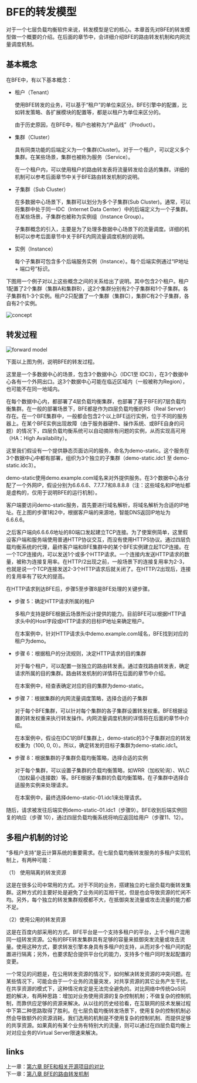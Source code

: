 # BFE的转发模型

对于一个七层负载均衡软件来说，转发模型是它的核心。本章首先对BFE的转发模型做一个概要的介绍。在后面的章节中，会详细介绍BFE的路由转发机制和内网流量调度机制。

## 基本概念

在BFE中，有以下基本概念：

+ 租户（Tenant）

  使用BFE转发的业务，可以基于“租户”的单位来区分。BFE引擎中的配置，比如转发策略、各扩展模块的配置等，都是以租户为单位来区分的。

  由于历史原因，在BFE中，租户也被称为“产品线”（Product）。

+ 集群（Cluster）

  具有同类功能的后端定义为一个集群(Cluster)。对于一个租户，可以定义多个集群。在某些场景，集群也被称为服务（Service）。

  在一个租户内，可以使用租户的路由转发表将流量转发给合适的集群。详细的机制可以参考后面章节中关于BFE路由转发机制的说明。

+ 子集群（Sub Cluster）

  在多数据中心场景下，集群可以划分为多个子集群(Sub Cluster)。通常，可以将集群中处于同一IDC（Internet Data Center）中的后端定义为一个子集群。在某些场景，子集群也被称为实例组（Instance Group）。

  子集群概念的引入，主要是为了处理多数据中心场景下的流量调度。详细的机制可以参考后面章节中关于BFE内网流量调度机制的说明。
  
+ 实例（Instance）

  每个子集群可包含多个后端服务实例（Instance）。每个后端实例通过“IP地址 + 端口号”标识。



下图用一个例子对以上这些概念之间的关系给出了说明。其中包含2个租户。租户1配置了2个集群（集群A和集群B），这2个集群分别有2个子集群和1个子集群。各子集群有1-3个实例。租户2只配置了一个集群（集群C），集群C有2个子集群，各自有2个实例。

![concept](./concepts.png)

## 转发过程

![forward model](./traffic-forward.png)

下面以上图为例，说明BFE的转发过程。

这里是一个多数据中心的场景，包含3个数据中心（IDC1至 IDC3），在3个数据中心各有一个外网出口。这3个数据中心可能在临近区域内（一般被称为Region），也可能不在同一地域内。

在每个数据中心内，都部署了4层负载均衡集群，也部署了基于BFE的7层负载均衡集群。在一般的部署场景下，BFE都是作为四层负载均衡的RS（Real Server）存在。在一个BFE集群中，一般都会包含2个以上BFE运行实例，位于不同的服务器上。在某个BFE实例出现故障（由于服务器硬件、操作系统、或BFE自身的问题）的情况下，四层负载均衡系统可以自动摘除有问题的实例，从而实现高可用（HA：High Availability）。

这里我们假设有一个提供静态页面访问的服务，命名为demo-static。这个服务在3个数据中心中都有部署，组织为3个独立的子集群（demo-static.idc1 至 demo-static.idc3）。

demo-static使用demo.example.com域名来对外提供服务。在3个数据中心各分配了一个外网IP，假设分别为6.6.6.6、7.7.7.7和8.8.8.8（注：这些域名和IP地址都是虚构的，仅用于说明BFE的运行机制）。

客户端要访问demo-static服务，首先要进行域名解析，将域名解析为合适的IP地址。在上图的步骤1和2中，根据客户端的来源地，智能DNS返回IP地址为6.6.6.6。

之后客户端向6.6.6.6地址的80端口发起建立TCP连接。为了使案例简单，这里假设客户端和服务端使用普通HTTP协议交互，而没有使用HTTPS协议。通过四层负载均衡系统的代理，最终客户端和BFE集群中的某个BFE实例建立起TCP连接。在一个TCP连接内，可以发送1个或多个HTTP请求。一个连接内发送HTTP请求的数量，被称为连接复用率。在HTTP/2出现之前，一般场景下的连接复用率为2-3，也就是说一个TCP连接发送2-3个HTTP请求后就关闭了。在HTTP/2出现后，连接的复用率有了较大的提高。

在HTTP请求到达BFE后，步骤5至步骤8是BFE处理的关键步骤。

- 步骤 5：确定HTTP请求所属的租户

    多租户支持是BFE根据云场景所设计提供的能力。目前BFE可以根据HTTP请求头中的Host字段或HTTP请求的目标IP地址来确定租户。

    在本案例中，针对HTTP请求头中demo.example.com域名，BFE找到对应的租户为demo。

- 步骤 6：根据租户的分流规则，决定HTTP请求的目的集群

    对于每个租户，可以配置一张独立的路由转发表。通过查找路由转发表，确定请求所属的目的集群。路由转发机制的详情将在后面的章节中介绍。

    在本案例中，经查表确定对应的目的集群为demo-static。

- 步骤 7：根据集群的内网流量调度策略，选择合适的子集群

    对于每个BFE集群，可以针对每个集群的各子集群设置转发权重。BFE根据设置的转发权重来执行转发操作。内网流量调度机制的详情将在后面的章节中介绍。

    在本案例中，假设在IDC1的BFE集群上，demo-static的3个子集群对应的转发权重为（100, 0, 0）。所以，确定转发的目标子集群为demo-static.idc1。

- 步骤 8：根据集群的子集群负载均衡策略，选择合适的实例

  对于每个集群，可以设置子集群的负载均衡策略，如WRR（加权轮询）、WLC（加权最小连接数）等。BFE根据子集群的负载均衡策略，在子集群中选择合适服务实例来处理请求。

    在本案例中，最终选择demo-static-01.idc1来处理请求。

随后，请求被发往后端实例demo-static-01.idc1（步骤9）。BFE收到后端实例回复的响应（步骤 10），通过四层负载均衡系统将响应返回给用户（步骤11、12）。

## 多租户机制的讨论

“多租户支持”是云计算系统的重要需求。在七层负载均衡转发服务的多租户实现机制上，有两种可能：

（1） 使用隔离的转发资源

这是在很多公司中常用的方式。对于不同的业务，搭建独立的七层负载均衡转发集群。这种方式的主要好处是避免了业务间的互相干扰，但是也会导致资源的忙闲不均。另外，每个独立的转发集群规模都不大，在抵御突发流量或攻击流量的能力都不足。

（2）使用公用的转发资源

这是在百度内部采用的方式。BFE平台是一个支持多租户的平台，上千个租户混用同一组转发资源。公有的BFE转发集群具有足够的容量来抵御突发流量或攻击流量。使用这种方式，要求转发引擎本身具有多租户的支持，从而对多个租户间的配置进行隔离；另外，也要求配合提供平台化的能力，支持多个租户同时发起配置的变更。

一个常见的问题是，在公用转发资源的情况下，如何解决转发资源的冲突问题。在某些情况下，可能会由于一个业务的流量突发，对共享资源的其它业务产生干扰。在共享资源的模式下，这种情况肯定是无法完全避免的。对比网络中传统QoS问题的解决，有两种思路：增加对业务使用资源的复杂控制机制；不做复杂的控制机制，而靠供应足够的资源来解决。从以往的历史经验看，在互联网的技术发展过程中下第二种思路取得了胜利。在七层负载均衡转发场景下，使用复杂的控制机制必然会导致额外的资源消耗，我们选用的机制是不使用复杂的控制机制、而提供足够的共享资源。如果真的有某个业务有特别大的流量，则可以通过在四层负载均衡上对对应业务的Virtual Server限速来解决。


## links
上一章：[第六章 BFE和相关开源项目的对比](../../design/comparison/comparison.md)  
下一章：[第八章 BFE的路由转发机制](../../design/route/route.md)